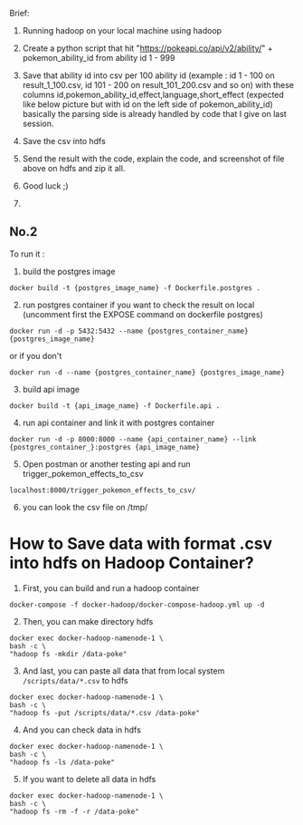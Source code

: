 Brief:

1.	Running hadoop on your local machine using hadoop
2.	Create a python script that hit "https://pokeapi.co/api/v2/ability/" + pokemon_ability_id  from ability id 1 - 999
3.	Save that ability id into csv per 100 ability id (example : id 1 - 100 on result_1_100.csv, id 101 - 200 on result_101_200.csv and so on) with these columns id,pokemon_ability_id,effect,language,short_effect (expected like below picture but with id on the left side of pokemon_ability_id) basically the parsing side is already handled by code that I give on last session.
 
4.	Save the csv into hdfs
5.	Send the result with the code, explain the code, and screenshot of file above on hdfs and zip it all.
6.	Good luck ;)
7.	
## No.2

To run it :
1. build the postgres image
```
docker build -t {postgres_image_name} -f Dockerfile.postgres .
```
2. run postgres container
if you want to check the result on local (uncomment first the EXPOSE command on dockerfile postgres)
```
docker run -d -p 5432:5432 --name {postgres_container_name} {postgres_image_name}
```
or if you don't
```
docker run -d --name {postgres_container_name} {postgres_image_name}
```
3. build api image
```
docker build -t {api_image_name} -f Dockerfile.api .
```
4. run api container and link it with postgres container
```
docker run -d -p 8000:8000 --name {api_container_name} --link {postgres_container_}:postgres {api_image_name}
```
5. Open postman or another testing api and run trigger_pokemon_effects_to_csv
```
localhost:8000/trigger_pokemon_effects_to_csv/
```
6. you can look the csv file on /tmp/

# How to Save data with format .csv into hdfs on Hadoop Container?
1. First, you can build and run a hadoop container
```
docker-compose -f docker-hadoop/docker-compose-hadoop.yml up -d
```

2. Then, you can make directory hdfs
```
docker exec docker-hadoop-namenode-1 \
bash -c \
"hadoop fs -mkdir /data-poke"
```

3. And last, you can paste all data that from local system `/scripts/data/*.csv` to hdfs
```
docker exec docker-hadoop-namenode-1 \
bash -c \
"hadoop fs -put /scripts/data/*.csv /data-poke"
```

4. And you can check data in hdfs
```
docker exec docker-hadoop-namenode-1 \
bash -c \
"hadoop fs -ls /data-poke"
```

5. If you want to delete all data in hdfs
```
docker exec docker-hadoop-namenode-1 \
bash -c \
"hadoop fs -rm -f -r /data-poke"

